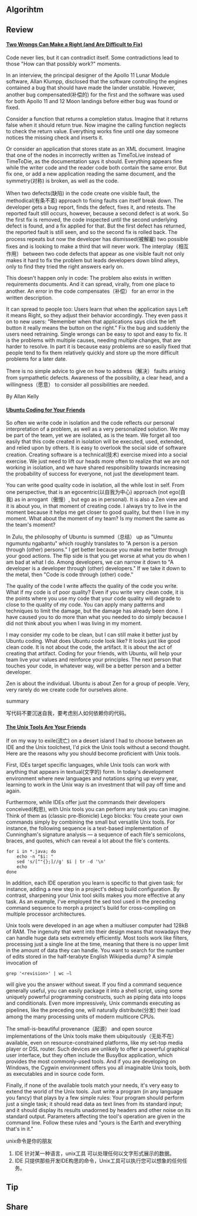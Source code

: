 ## Algorihtm
## Review

#### [Two Wrongs Can Make a Right (and Are Difficult to Fix)](https://97-things-every-x-should-know.gitbooks.io/97-things-every-programmer-should-know/content/en/thing_86/)
Code never lies, but it can contradict itself. Some contradictions lead to those "How can that possibly work?" moments.

In an interview, the principal designer of the Apollo 11 Lunar Module software, Allan Klumpp, disclosed that the software controlling the engines contained a bug that should have made the lander unstable. However, another bug compensated(补偿的) for the first and the software was used for both Apollo 11 and 12 Moon landings before either bug was found or fixed.

Consider a function that returns a completion status. Imagine that it returns false when it should return true. Now imagine the calling function neglects to check the return value. Everything works fine until one day someone notices the missing check and inserts it.

Or consider an application that stores state as an XML document. Imagine that one of the nodes in incorrectly written as TimeToLive instead of TimeToDie, as the documentation says it should. Everything appears fine while the writer code and the reader code both contain the same error. But fix one, or add a new application reading the same document, and the symmetry(对称) is broken, as well as the code.

When two defects(缺陷) in the code create one visible fault, the methodical(有条不紊) approach to fixing faults can itself break down. The developer gets a bug report, finds the defect, fixes it, and retests. The reported fault still occurs, however, because a second defect is at work. So the first fix is removed, the code inspected until the second underlying defect is found, and a fix applied for that. But the first defect has returned, the reported fault is still seen, and so the second fix is rolled back. The process repeats but now the developer has dismissed(被解雇) two possible fixes and is looking to make a third that will never work.
The interplay（相互作用） between two code defects that appear as one visible fault not only makes it hard to fix the problem but leads developers down blind alleys, only to find they tried the right answers early on.

This doesn't happen only in code: The problem also exists in written requirements documents. And it can spread, virally, from one place to another. An error in the code compensates（补偿） for an error in the written description.

It can spread to people too: Users learn that when the application says Left it means Right, so they adjust their behavior accordingly. They even pass it on to new users: "Remember when that applications says click the left button it really means the button on the right." Fix the bug and suddenly the users need retraining.
Single wrongs can be easy to spot and easy to fix. It is the problems with multiple causes, needing multiple changes, that are harder to resolve. In part it is because easy problems are so easily fixed that people tend to fix them relatively quickly and store up the more difficult problems for a later date.

There is no simple advice to give on how to address（解决） faults arising from sympathetic defects. Awareness of the possibility, a clear head, and a willingness（愿意） to consider all possibilities are needed.

By Allan Kelly

#### [Ubuntu Coding for Your Friends](https://97-things-every-x-should-know.gitbooks.io/97-things-every-programmer-should-know/content/en/thing_87/)
So often we write code in isolation and the code reflects our personal interpretation of a problem, as well as a very personalized solution. We may be part of the team, yet we are isolated, as is the team. We forget all too easily that this code created in isolation will be executed, used, extended, and relied upon by others. It is easy to overlook the social side of software creation. Creating software is a technical(技术) exercise mixed into a social exercise. We just need to lift our heads more often to realize that we are not working in isolation, and we have shared responsibility towards increasing the probability of success for everyone, not just the development team.

You can write good quality code in isolation, all the while lost in self. From one perspective, that is an egocentric(以自我为中心) approach (not ego(自我) as in arrogant（傲慢）, but ego as in personal). It is also a Zen view and it is about you, in that moment of creating code. I always try to live in the moment because it helps me get closer to good quality, but then I live in my moment. What about the moment of my team? Is my moment the same as the team's moment?

In Zulu, the philosophy of Ubuntu is summed（总结） up as "Umuntu ngumuntu ngabantu" which roughly translates to "A person is a person through (other) persons." I get better because you make me better through your good actions. The flip side is that you get worse at what you do when I am bad at what I do. Among developers, we can narrow it down to "A developer is a developer through (other) developers." If we take it down to the metal, then "Code is code through (other) code."

The quality of the code I write affects the quality of the code you write. What if my code is of poor quality? Even if you write very clean code, it is the points where you use my code that your code quality will degrade to close to the quality of my code. You can apply many patterns and techniques to limit the damage, but the damage has already been done. I have caused you to do more than what you needed to do simply because I did not think about you when I was living in my moment.

I may consider my code to be clean, but I can still make it better just by Ubuntu coding. What does Ubuntu code look like? It looks just like good clean code. It is not about the code, the artifact. It is about the act of creating that artifact. Coding for your friends, with Ubuntu, will help your team live your values and reinforce your principles. The next person that touches your code, in whatever way, will be a better person and a better developer.

Zen is about the individual. Ubuntu is about Zen for a group of people. Very, very rarely do we create code for ourselves alone.

summary

写代码不要沉迷自我，要考虑别人如何依赖你的代码。

#### [The Unix Tools Are Your Friends](https://97-things-every-x-should-know.gitbooks.io/97-things-every-programmer-should-know/content/en/thing_88/)

If on my way to exile(流亡) on a desert island I had to choose between an IDE and the Unix toolchest, I'd pick the Unix tools without a second thought. Here are the reasons why you should become proficient with Unix tools.

First, IDEs target specific languages, while Unix tools can work with anything that appears in textual(文字的) form. In today's development environment where new languages and notations spring up every year, learning to work in the Unix way is an investment that will pay off time and again.

Furthermore, while IDEs offer just the commands their developers conceived(构思), with Unix tools you can perform any task you can imagine. Think of them as (classic pre-Bionicle) Lego blocks: You create your own commands simply by combining the small but versatile Unix tools. For instance, the following sequence is a text-based implementation of Cunningham's signature analysis — a sequence of each file's semicolons, braces, and quotes, which can reveal a lot about the file's contents.

```
for i in *.java; do 
    echo -n "$i: "
    sed 's/[^"{};]//g' $i | tr -d '\n'
    echo
done
```

In addition, each IDE operation you learn is specific to that given task; for instance, adding a new step in a project's debug build configuration. By contrast, sharpening your Unix tool skills makes you more effective at any task. As an example, I've employed the sed tool used in the preceding command sequence to morph a project's build for cross-compiling on multiple processor architectures.

Unix tools were developed in an age when a multiuser computer had 128kB of RAM. The ingenuity that went into their design means that nowadays they can handle huge data sets extremely efficiently. Most tools work like filters, processing just a single line at the time, meaning that there is no upper limit in the amount of data they can handle. You want to search for the number of edits stored in the half-terabyte English Wikipedia dump? A simple invocation of
```
grep '<revision>' | wc –l

```
will give you the answer without sweat. If you find a command sequence generally useful, you can easily package it into a shell script, using some uniquely powerful programming constructs, such as piping data into loops and conditionals. Even more impressively, Unix commands executing as pipelines, like the preceding one, will naturally distribute(分发) their load among the many processing units of modern multicore CPUs.

The small-is-beautiful provenance（起源） and open source implementations of the Unix tools make them ubiquitously（无处不在） available, even on resource-constrained platforms, like my set-top media player or DSL router. Such devices are unlikely to offer a powerful graphical user interface, but they often include the BusyBox application, which provides the most commonly-used tools. And if you are developing on Windows, the Cygwin environment offers you all imaginable Unix tools, both as executables and in source code form.

Finally, if none of the available tools match your needs, it's very easy to extend the world of the Unix tools. Just write a program (in any language you fancy) that plays by a few simple rules: Your program should perform just a single task; it should read data as text lines from its standard input; and it should display its results unadorned by headers and other noise on its standard output. Parameters affecting the tool's operation are given in the command line. Follow these rules and "yours is the Earth and everything that's in it."

unix命令是你的朋友  
1. IDE 针对某一种语言，unix工具 可以处理任何以文字形式展示的数据。
2. IDE 只提供那些开发IDE构思的命令，Unix工具可以执行您可以想象的任何任务。

## Tip
## Share
